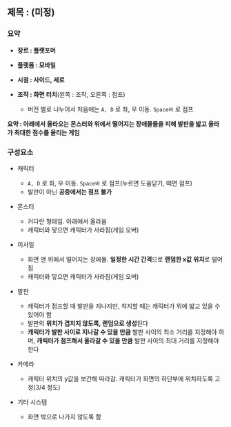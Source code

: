 

## 제목 : (미정)

### 요약

- **장르 : 플랫포머**

- **플랫폼 : 모바일** 

- **시점 : 사이드, 세로**

- **조작 : 화면 터치**(왼쪽 : 조작, 오른쪽 : 점프)
  - 버전 별로 나누어서 처음에는 `A, D` 로 좌, 우 이동. `Space바` 로 점프

**요약 : 아래에서 올라오는 몬스터와 위에서 떨어지는 장애물들을 피해 발판을 밟고 올라가 최대한 점수를 올리는 게임**

### 구성요소

- 캐릭터
  - `A, D` 로 좌, 우 이동. `Space바` 로 점프(누르면 도움닫기, 떼면 점프)
  - 발판이 아닌 **공중에서는 점프 불가**

- 몬스터
  - 커다란 형태임. 아래에서 올라옴
  - 캐릭터와 닿으면 캐릭터가 사라짐(게임 오버)
- 미사일
  - 화면 맨 위에서 떨어지는 장애물. **일정한 시간 간격**으로 **랜덤한 x값 위치**로 떨어짐
  - 캐릭터와 닿으면 캐릭터가 사라짐(게임 오버)

- 발판
  - 캐릭터가 점프할 때 발판을 지나지만, 착지할 때는 캐릭터가 위에 밟고 있을 수 있어야 함
  - 발판의 **위치가 겹치지 않도록, 랜덤으로 생성**된다
  - **캐릭터가 발판 사이로 지나갈 수 있을 만큼** 발판 사이의 최소 거리를 지정해야 하며,  **캐릭터가 점프해서 올라갈 수 있을 만큼** 발판 사이의 최대 거리를 지정해야 한다
- 카메라
  - 캐릭터 위치의 y값을 보간해 따라감. 캐릭터가 화면의 하단부에 위치하도록 고정(3/4 정도)
- 기타 시스템
  - 화면 밖으로 나가지 않도록 함





